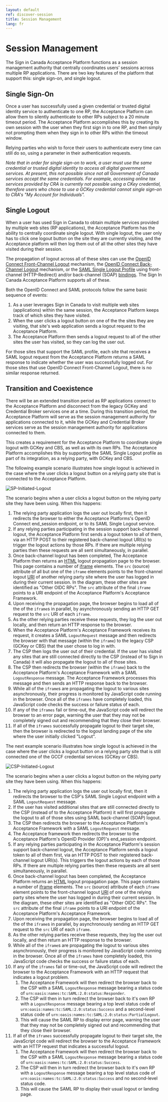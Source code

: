 ```yaml
---
layout: default
ref: discover-session
title: Session Management
lang: fr
---
```

# Session Management

The Sign in Canada Acceptance Platform functions as a session management
authority that centrally coordinates users’ sessions across multiple RP
applications. There are two key features of the platform that support this:
single sign-on, and single logout.

## Single Sign-On

Once a user has successfully used a given credential or trusted digital identity
service to authenticate to one RP, the Acceptance Platform can allow them to
silently authenticate to other RPs subject to a 20 minute timeout period. The
Acceptance Platform accomplishes this by creating its own session with the user
when they first sign in to one RP, and then simply not prompting them when they
sign in to other RPs within the timeout window.

Relying parties who wish to force their users to authenticate every time can
still do so, using a parameter in their authentication requests.

_Note that in order for single sign-on to work, a user must use the same
credential or trusted digital identity to access all digital government
services. At present, this not possible since not all Government of Canada
services accept the same credentials. For example, accessing online tax services
provided by CRA is currently not possible using a CKey credential, therefore
users who chose to use a GCKey credential cannot single sign-on to CRA's "My
Account for Individuals"._

## Single Logout

When a user has used Sign in Canada to obtain multiple services provided by
multiple web sites (RP applications), the Acceptance Platform has the ability to
centrally coordinate single logout. With single logout, the user only has to
click one logout button on the site they are currently visiting, and the
Acceptance platform will then log them out of all the other sites they have
visited during their session.

The propagation of logout across all of these sites can use the [OpenID Connect
Front-Channel
Logout](https://openid.net/specs/openid-connect-frontchannel-1_0.html)
mechanism, the [OpenID Connect Back-Channel
Logout](https://openid.net/specs/openid-connect-backchannel-1_0.html) mechanism,
or the [SAML Single Logout
Profile](https://www.oasis-open.org/committees/download.php/56782/sstc-saml-profiles-errata-2.0-wd-07.html)
using front-channel (HTTP-Redirect) and/or back-channel (SOAP) [bindings](https://www.oasis-open.org/committees/download.php/56779/sstc-saml-bindings-errata-2.0-wd-06.pdf).
The Sign In Canada Acceptance Platform supports all of these.

Both the OpenID Connect and SAML protocols follow the same basic sequence of events:

1. As a user leverages Sign in Canada to visit multiple web sites (applications)
   within the same session, the Acceptance Platform keeps track of which sites
   they have visited.
2. When the user clicks a logout button on one of the the sites they are
   visiting, that site's web application sends a logout request to the
   Acceptance Platform.
3. The Acceptance Platform then sends a logout request to all of the other sites
   the user has visited, so they can log the user out.

For those sites that support the SAML profile, each site that receives a SAML
logout request from the Acceptance Platform returns a SAML response to indicate
whether the user was successfully logged out. For those sites that use OpenID
Connect Front-Channel Logout, there is no similar response returned.

## Transition and Coexistence

There will be an extended transition period as RP applications connect to the
Acceptance Platform and disconnect from the legacy GCKey and Credential Broker
services one at a time. During this transition period, the Acceptance Platform
will serve as the session management authority for applications connected to it,
while the GCKey and Credential Broker services serve as the session management
authority for applications connected to them.

This creates a requirement for the Acceptance Platform to coordinate single
logout with GCKey and CBS, as well as with its own RPs. The Acceptance Platform
accomplishes this by supporting the SAML Single Logout profile as part of its
integration, as a relying party, with GCKey and CBS.

The following example scenario illustrates how single logout is achieved in the
case where the user clicks a logout button on a relying party site that is connected to the
Acceptance Platform.

![SP-Initiated-Logout](images/SP-initiated-logout.svg)

The scenario begins when a user clicks a logout button on the relying party site
they have been using. When this happens:

1. The relying party application logs the user out locally first, then it
   redirects the browser to either the Acceptance Platforms's OpenID Connect end_session endpoint, or to its SAML Single Logout service.
2. If any relying parties participating in the session support back-channel
   logout, the Acceptance Platform first sends a logout token to all of them, via an HTTP POST to their registered back-channel logout URI(s) to trigger the logout actions by those RPs. If there are multiple relying parties then these requests are all sent simultaneously, in parallel.
3. Once back-channel logout has been completed, The Acceptance Platform then returns an
   [HTML](https://html.spec.whatwg.org/multipage/) logout propagation page to the browser. This
   page contains a number of
   [iframe](https://html.spec.whatwg.org/multipage/iframe-embed-object.html#the-iframe-element)
   elements. The `src` (source) attribute of all but one of the `iframe`
   elements points to the front-channel logout [URI](https://openid.net/specs/openid-connect-frontchannel-1_0.html#RPLogout) of another
   relying party site where the user has logged in during their current session.
   In the diagram, these other sites are identified as "Other OIDC RPs". The
   `src` attribute of the final `iframe` points to a URI endpoint of the
   Acceptance Platform's Acceptance Framework.
4. Upon receiving the propagation page, the browser begins to load all of the of
   the `iframe`s in parallel, by asynchronously sending an HTTP GET request to
   the `src` URI of each `iframe`.
5. As the other relying parties receive these requests, they log the user out
   locally, and then return an HTTP response to the browser.
6. When the Acceptance Platform's Acceptance Framework receives its request, it
   creates a SAML `LogoutRequest` message and then redirects the browser with
   that message (within the `iframe`) to the legacy CSP (GCKey or CBS) that the
   user chose to log in with.
7. The CSP then logs the user out of their credential. If the user has visited
   any sites that are still connected directly to the CSP (instead of to Sign in
   Canada) it will also propagate the logout to all of those sites.
8. The CSP then redirects the browser (within the `iframe`) back to the
   Acceptance Platform's Acceptance Framework with a SAML
   `LogoutResponse` message. The Acceptance Framework processes this
   message and then sends an HTTP response back to the browser.
9. While all of the `iframe`s are propagating the logout to various sites
   asynchronously, their progress is monitored by JavaScript code running in the
   browser. Once all of the `iframes` have completely loaded, this JavaScript
   code checks the success or failure status of each.
10. If any of the `iframes` fail or time-out, the JavaScript code will redirect
   the browser to an error page, warning the user that they may not be
   completely signed out and recommending that they close their browser.
11. If all of the `iframes` successfully propagate logout to their target site,
    then the browser is redirected to the logout landing page of the site where
    the user initially clicked "Logout".

The next example scenario illustrates how single logout is achieved in the case
where the user clicks a logout button on a relying party site that is still
connected one of the GCCF credential services (GCKey or CBS).

![CSP-Initiated-Logout](images/CSP-initiated-logout.svg)

The scenario begins when a user clicks a logout button on the relying party site
they have been using. When this happens:

1. The relying party application logs the user out locally first, then it
   redirects the browser to the CSP's SAML Single Logout endpoint with a SAML
   `LogoutRequest` message.
2. If the user has visited additional sites that are still connected directly to the
   CSP (instead of to the Acceptance Platform) it will first propagate the logout to all
   of those sites using SAML back-channel (SOAP) logout.
3. The CSP then redirects the browser to the Acceptance Platform's Acceptance
   Framework with a SAML `LogoutRequest` message.
4. The Acceptance framework then redirects the browser to the Acceptance
   Platform's OpenID Provider (OP)'s end_session endpoint.
5. If any relying parties participating in the Acceptance Platform's session
   support back-channel logout, the Acceptance Platform sends a logout token to
   all of them first, via an HTTP POST to their registered back-channel logout
   URI(s). This triggers the logout actions by each of those RPs. If there are
   multiple relying parties then these requests are all sent simultaneously, in
   parallel.
6. Once back-channel logout has been completed, the Acceptance Platform returns an
   [HTML](https://html.spec.whatwg.org/multipage/) logout propagation page. This
   page contains a number of
   [iframe](https://html.spec.whatwg.org/multipage/iframe-embed-object.html#the-iframe-element)
   elements. The `src` (source) attribute of each `iframe`
   element points to the front-channel logout [URI](https://openid.net/specs/openid-connect-frontchannel-1_0.html#RPLogout) of one of the
   relying party sites where the user has logged in during their current session.
   In the diagram, these other sites are identified as "Other OIDC RPs". The
   `src` attribute of the final `iframe` points to a URI endpoint of the
   Acceptance Platform's Acceptance Framework.
7. Upon receiving the propagation page, the browser begins to load all of the of
   the `iframe`s in parallel, by asynchronously sending an HTTP GET request to
   the `src` URI of each `iframe`.
8. As the other relying parties receive these requests, they log the user out
   locally, and then return an HTTP response to the browser.
9. While all of the `iframe`s are propagating the logout to various sites
   asynchronously, their progress is monitored by JavaScript code running in the
   browser. Once all of the `iframes` have completely loaded, this JavaScript
   code checks the success or failure status of each.
10. If any of the `iframes` fail or time-out, the JavaScript code will redirect
   the browser to the Acceptance Framework with an HTTP request that indicates a
   logout problem.
    1. The Acceptance Framework will then redirect the browser back
   to the CSP with a SAML `LogoutResponse` message bearing a status code of
   `urn:oasis:names:tc:SAML:2.0:status:Responder`.
    2. The CSP will then in turn redirect the browser back to it's own RP with a
      `LogoutResponse` message bearing a top level status code of
      `urn:oasis:names:tc:SAML:2.0:status:Success` and a second-level status
      code of `urn:oasis:names:tc:SAML:2.0:status:PartialLogout`.
    3. This will cause the SAML RP to display error page, warning the user that
       they may not be completely signed out and recommending that they close
       their browser.
11. If all of the `iframes` successfully propagate logout to their target site,
    the JavaScript code will redirect the browser to the Acceptance Framework
    with an HTTP request that indicates a successful logout.
    1. The Acceptance Framework will then redirect the browser back to the CSP
       with a SAML `LogoutResponse` message bearing a status code of
       `urn:oasis:names:tc:SAML:2.0:status:Success`.
    2. The CSP will then in turn redirect the browser back to it's own RP with a
       `LogoutResponse` message bearing a top level status code of
       `urn:oasis:names:tc:SAML:2.0:status:Success` and no  second-level status
       code.
    3. This will cause the SAML RP to display their usual logout or landing page.
